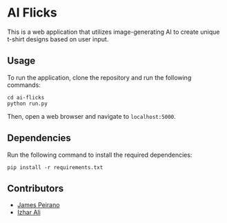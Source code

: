 # AI Flicks
This is a web application that utilizes image-generating AI to create unique t-shirt designs based on user input.

## Usage
To run the application, clone the repository and run the following commands:
```
cd ai-flicks
python run.py
```
Then, open a web browser and navigate to `localhost:5000`.

## Dependencies
Run the following command to install the required dependencies:
```
pip install -r requirements.txt
```

## Contributors
- [James Peirano](https://github.com/jamespeirano)
- [Izhar Ali](https://github.com/ali-izhar)